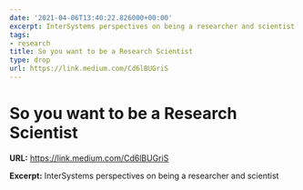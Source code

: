 ```yaml
---
date: '2021-04-06T13:40:22.826000+00:00'
excerpt: InterSystems perspectives on being a researcher and scientist
tags:
- research
title: So you want to be a Research Scientist
type: drop
url: https://link.medium.com/Cd6lBUGriS
---
```


# So you want to be a Research Scientist

**URL:** https://link.medium.com/Cd6lBUGriS

**Excerpt:** InterSystems perspectives on being a researcher and scientist
